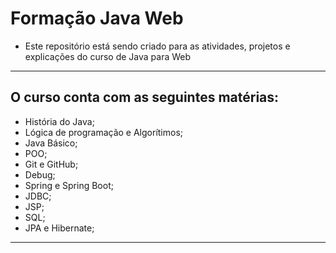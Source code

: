 # Formação Java Web

- Este repositório está sendo criado para as atividades, projetos e explicações do curso de Java para Web

-----

## O curso conta com as seguintes matérias:

- História do Java;
- Lógica de programação e Algorítimos;
- Java Básico;
- POO;
- Git e GitHub;
- Debug;
- Spring e Spring Boot; 
- JDBC;
- JSP;
- SQL;
- JPA e Hibernate;
  
-----
